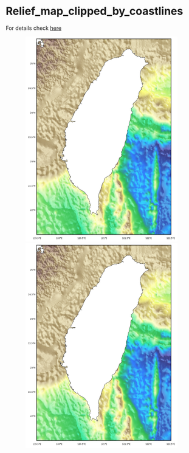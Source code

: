 # Relief_map_clipped_by_coastlines

For details check [here](https://www.earthinversion.com/)

<p align="center">
  <img width="400" src="station_map_masked_reverse.png">
  <img width="400" src="station_map_masked_reverse.png">
 </p>
